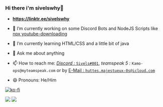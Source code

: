 ### Hi there i'm sivelswhy👋

<!-- **sivelswhy/sivelswhy** is a ✨ _special_ ✨ repository because its `README.md` (this file) appears on your GitHub profile. -->

<!-- Here are some ideas to get you started: -->


 - __**https://linktr.ee/sivelswhy**__

- 🔭 I’m currently working on some Discord Bots and NodeJS Scripts like <a href="https://www.npmjs.com/package/youtube-downloading">npx youtube-downloading</a>
- 🌱 I’m currently learning HTML/CSS and a little bit of java
- 💬 Ask me about anything
- 📫 How to reach me: <a href="https://discord.com/users/494079726470823936">*Discord :* `Sivels#001`</a>, *teamspeak 5 :* `Kamo-ops@myteamspeak.com` or by <a href="mailto: huttes.majestueux-0s@icloud.com">E-Mail : `huttes.majestueux-0s@icloud.com`</a>
- 😄 Pronouns: He/Him
<!-- - 📍Live: In ..... 🇫🇷 -->
<!-- - ⚡ Fun fact: My school has a view on the beach -->

[![ko-fi](https://ko-fi.com/img/githubbutton_sm.svg)](https://ko-fi.com/O5O66KNPO)

<img src="https://github-readme-stats.vercel.app/api?username=sivelswhy&show_icons=true&theme=outrun&custom_title=%E2%9A%92%EF%B8%8FMy%20Github%20Stats&count_private=false&layout=default?hide=go">

<img src="https://github-readme-stats.vercel.app/api/top-langs/?username=sivelswhy&langs_count=8&theme=synthwave&count_private=true">
  
